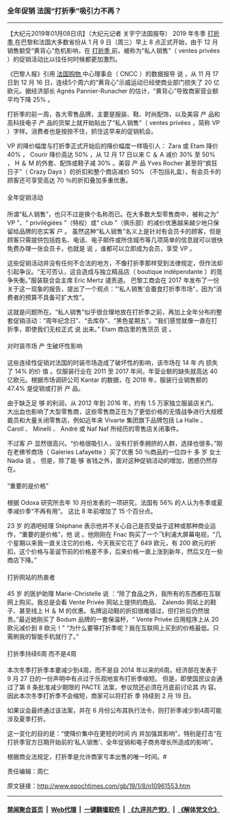 ### 全年促销 法国“打折季”吸引力不再？
------------------------

<p>
 【大纪元2019年01月08日讯】（大纪元记者
 <span style="font-weight: 400;">
  关宇宁法国报导）
 </span>
 <span style="font-weight: 400;">
  2019
 </span>
 <span style="font-weight: 400;">
  年冬季
  <a href="http://www.epochtimes.com/gb/tag/%E6%89%93%E6%8A%98%E5%AD%A3.html">
   打折季
  </a>
  在巴黎和法国大多数省份从
 </span>
 <span style="font-weight: 400;">
  1
 </span>
 <span style="font-weight: 400;">
  月
 </span>
 <span style="font-weight: 400;">
  9
 </span>
 <span style="font-weight: 400;">
  日（周三）早上
 </span>
 <span style="font-weight: 400;">
  8
 </span>
 <span style="font-weight: 400;">
  点正式开始，由于
 </span>
 <span style="font-weight: 400;">
  12
 </span>
 <span style="font-weight: 400;">
  月销售额受“黄背心”危机影响，在
  <a href="http://www.epochtimes.com/gb/tag/%E6%89%93%E6%8A%98%E5%AD%A3.html">
   打折季
  </a>
  前，被称为“私人销售”（
 </span>
 <span style="font-weight: 400;">
  ventes privées
 </span>
 <span style="font-weight: 400;">
  ）的促销活动比以往任何时候都更加激烈。
 </span>
</p>
<p>
 <span style="font-weight: 400;">
  《巴黎人报》引用
  <a href="http://www.epochtimes.com/gb/tag/%E6%B3%95%E5%9B%BD%E8%B4%AD%E7%89%A9.html">
   法国购物
  </a>
  中心理事会（
 </span>
 <span style="font-weight: 400;">
  CNCC
 </span>
 <span style="font-weight: 400;">
  ）的数据报导
 </span>
 <span style="font-weight: 400;">
  说
 </span>
 <span style="font-weight: 400;">
  ，从
 </span>
 <span style="font-weight: 400;">
  11
 </span>
 <span style="font-weight: 400;">
  月
 </span>
 <span style="font-weight: 400;">
  17
 </span>
 <span style="font-weight: 400;">
  日到
 </span>
 <span style="font-weight: 400;">
  12
 </span>
 <span style="font-weight: 400;">
  月
 </span>
 <span style="font-weight: 400;">
  16
 </span>
 <span style="font-weight: 400;">
  日，连续5个周六的“黄背心”示威运动已经使商业部门损失了
 </span>
 <span style="font-weight: 400;">
  20
 </span>
 <span style="font-weight: 400;">
  亿欧元。据经济部长
 </span>
 <span style="font-weight: 400;">
  Agnès Pannier-Runacher
 </span>
 <span style="font-weight: 400;">
  的估计，“黄背心”导致商家营业额平均下降
 </span>
 <span style="font-weight: 400;">
  25%
 </span>
 <span style="font-weight: 400;">
  。
 </span>
</p>
<p>
 <span style="font-weight: 400;">
  打折季的前一周，各大零售品牌，主要是服装、鞋、时尚配饰，以及美容
 </span>
 <span style="font-weight: 400;">
  产
 </span>
 <span style="font-weight: 400;">
  品和高科技电子
 </span>
 <span style="font-weight: 400;">
  产
 </span>
 <span style="font-weight: 400;">
  品的货架上就开始贴出了“私人销售”（
 </span>
 <span style="font-weight: 400;">
  ventes privées
 </span>
 <span style="font-weight: 400;">
  ，简称
 </span>
 <span style="font-weight: 400;">
  VP
 </span>
 <span style="font-weight: 400;">
  ）字样。消费者也是按捺不住，抓住这早来的促销机会。
 </span>
</p>
<p>
 <span style="font-weight: 400;">
  VP
 </span>
 <span style="font-weight: 400;">
  的降价幅度与打折季正式开始后的降价幅度一样吸引人：
 </span>
 <span style="font-weight: 400;">
  Zara
 </span>
 <span style="font-weight: 400;">
  或
 </span>
 <span style="font-weight: 400;">
  Etam
 </span>
 <span style="font-weight: 400;">
  降价
 </span>
 <span style="font-weight: 400;">
  40%
 </span>
 <span style="font-weight: 400;">
  ，
 </span>
 <span style="font-weight: 400;">
  Courir
 </span>
 <span style="font-weight: 400;">
  降价高达
 </span>
 <span style="font-weight: 400;">
  50%
 </span>
 <span style="font-weight: 400;">
  ，从
 </span>
 <span style="font-weight: 400;">
  12
 </span>
 <span style="font-weight: 400;">
  月
 </span>
 <span style="font-weight: 400;">
  17
 </span>
 <span style="font-weight: 400;">
  日以来
 </span>
 <span style="font-weight: 400;">
  C
 </span>
 <span style="font-weight: 400;">
  ＆
 </span>
 <span style="font-weight: 400;">
  A
 </span>
 <span style="font-weight: 400;">
  减价
 </span>
 <span style="font-weight: 400;">
  30%
 </span>
 <span style="font-weight: 400;">
  至
 </span>
 <span style="font-weight: 400;">
  50%
 </span>
 <span style="font-weight: 400;">
  ，
 </span>
 <span style="font-weight: 400;">
  H
 </span>
 <span style="font-weight: 400;">
  ＆
 </span>
 <span style="font-weight: 400;">
  M
 </span>
 <span style="font-weight: 400;">
  的外套、配饰或鞋子减
 </span>
 <span style="font-weight: 400;">
  30%
 </span>
 <span style="font-weight: 400;">
  。美容
 </span>
 <span style="font-weight: 400;">
  产
 </span>
 <span style="font-weight: 400;">
  品
 </span>
 <span style="font-weight: 400;">
  Yves Rocher
 </span>
 <span style="font-weight: 400;">
  甚至将“疯狂日子”（
 </span>
 <span style="font-weight: 400;">
  Crazy Days
 </span>
 <span style="font-weight: 400;">
  ）的折扣和整个商店减价
 </span>
 <span style="font-weight: 400;">
  50%
 </span>
 <span style="font-weight: 400;">
  （不包括礼盒），有会员卡的顾客还可享受高达
 </span>
 <span style="font-weight: 400;">
  70
 </span>
 <span style="font-weight: 400;">
  ％的折扣叠加多重优惠。
 </span>
</p>
<h4>
 <span style="font-weight: 400;">
  全年促销活动
 </span>
</h4>
<p>
 <span style="font-weight: 400;">
  所谓“私人销售”，也只不过是换个名称而已。在大多数大型零售商中，被称之为“
 </span>
 <span style="font-weight: 400;">
  VP
 </span>
 <span style="font-weight: 400;">
  ”、“
 </span>
 <span style="font-weight: 400;">
  privilégiées
 </span>
 <span style="font-weight: 400;">
  ”（特权）或“
 </span>
 <span style="font-weight: 400;">
  club
 </span>
 <span style="font-weight: 400;">
  ”（俱乐部）的减价优惠越来越少地只保留给品牌的忠实客
 </span>
 <span style="font-weight: 400;">
  户
 </span>
 <span style="font-weight: 400;">
  。
 </span>
 <span style="font-weight: 400;">
  虽然这种“私人销售”名义上是针对有会员卡的顾客，但是顾客只需提供包括姓名、电话、电子邮件或所住城市等几项简单的信息就可以很快免费办理一张会员卡，也就是
 </span>
 <span style="font-weight: 400;">
  说
 </span>
 <span style="font-weight: 400;">
  ，谁都可以立即成为会员，享受
 </span>
 <span style="font-weight: 400;">
  VP
 </span>
 <span style="font-weight: 400;">
  。
 </span>
</p>
<p>
 <span style="font-weight: 400;">
  这些促销活动并没有任何不合法的地方，不像打折季那样受到法律规定，但作法却引起争议。“无可否认，这会造成与独立精品店（
 </span>
 <span style="font-weight: 400;">
  boutique indépendante
 </span>
 <span style="font-weight: 400;">
  ）的竞争失衡。”服装联合会主席
 </span>
 <span style="font-weight: 400;">
  Eric Mertz
 </span>
 <span style="font-weight: 400;">
  谴责道。
 </span>
 <span style="font-weight: 400;">
  巴黎工商会在
 </span>
 <span style="font-weight: 400;">
  2017
 </span>
 <span style="font-weight: 400;">
  年发布了一份关于这一现象的报告，提出了一个观点：“‘私人销售’会蚕食打折季市场”，因为“消费者的预算不具备可扩大性”。
 </span>
</p>
<p>
 <span style="font-weight: 400;">
  这就是问题所在。“私人销售”似乎很合理地放在打折季之前，再加上全年分布的整套促销活动：“周年纪念日”、“去库存”、“黑色星期五”。“我们感觉就像一直在打折季，即使我们无权正式
 </span>
 <span style="font-weight: 400;">
  说
 </span>
 <span style="font-weight: 400;">
  出来。”
 </span>
 <span style="font-weight: 400;">
  Etam
 </span>
 <span style="font-weight: 400;">
  商店里的售货员
 </span>
 <span style="font-weight: 400;">
  说
 </span>
 <span style="font-weight: 400;">
  。
 </span>
</p>
<h4>
 <span style="font-weight: 400;">
  对时装市场
 </span>
 <span style="font-weight: 400;">
  产
 </span>
 <span style="font-weight: 400;">
  生破坏性影响
 </span>
</h4>
<p>
 <span style="font-weight: 400;">
  这些连续性促销对法国的时装市场造成了破坏性的影响，该市场在
 </span>
 <span style="font-weight: 400;">
  14
 </span>
 <span style="font-weight: 400;">
  年
 </span>
 <span style="font-weight: 400;">
  内
 </span>
 <span style="font-weight: 400;">
  损失了
 </span>
 <span style="font-weight: 400;">
  14%
 </span>
 <span style="font-weight: 400;">
  的价
 </span>
 <span style="font-weight: 400;">
  值
 </span>
 <span style="font-weight: 400;">
  。仅服装行业在
 </span>
 <span style="font-weight: 400;">
  2011
 </span>
 <span style="font-weight: 400;">
  至
 </span>
 <span style="font-weight: 400;">
  2017
 </span>
 <span style="font-weight: 400;">
  年间，年营业额的缺失就高达
 </span>
 <span style="font-weight: 400;">
  40
 </span>
 <span style="font-weight: 400;">
  亿欧元。根据市场调研公司
 </span>
 <span style="font-weight: 400;">
  Kantar
 </span>
 <span style="font-weight: 400;">
  的数据，在
 </span>
 <span style="font-weight: 400;">
  2018
 </span>
 <span style="font-weight: 400;">
  年，服装行业销售额的
 </span>
 <span style="font-weight: 400;">
  47.4%
 </span>
 <span style="font-weight: 400;">
  是促销或打折
 </span>
 <span style="font-weight: 400;">
  产
 </span>
 <span style="font-weight: 400;">
  品。
 </span>
</p>
<p>
 <span style="font-weight: 400;">
  由于缺乏足
 </span>
 <span style="font-weight: 400;">
  够
 </span>
 <span style="font-weight: 400;">
  的利润，从
 </span>
 <span style="font-weight: 400;">
  2012
 </span>
 <span style="font-weight: 400;">
  年到
 </span>
 <span style="font-weight: 400;">
  2016
 </span>
 <span style="font-weight: 400;">
  年，约有
 </span>
 <span style="font-weight: 400;">
  1.5
 </span>
 <span style="font-weight: 400;">
  万家独立服装店关门。大出血也影响了大型零售商，这些零售商正在为了更低价格的无情战争进行大规模裁员和大量关闭零售店，例如近年来
 </span>
 <span style="font-weight: 400;">
  Vivarte
 </span>
 <span style="font-weight: 400;">
  集团旗下品牌包括
 </span>
 <span style="font-weight: 400;">
  La Halle
 </span>
 <span style="font-weight: 400;">
  、
 </span>
 <span style="font-weight: 400;">
  Caroll
 </span>
 <span style="font-weight: 400;">
  、
 </span>
 <span style="font-weight: 400;">
  Minelli
 </span>
 <span style="font-weight: 400;">
  、
 </span>
 <span style="font-weight: 400;">
  André
 </span>
 <span style="font-weight: 400;">
  或
 </span>
 <span style="font-weight: 400;">
  Naf Naf
 </span>
 <span style="font-weight: 400;">
  所经历的零售店关闭事件。
 </span>
</p>
<p>
 <span style="font-weight: 400;">
  不过客
 </span>
 <span style="font-weight: 400;">
  户
 </span>
 <span style="font-weight: 400;">
  显然很高兴。“价格很吸引人，没有打折季拥挤的人群，选择也很多。”刚在老佛爷商场（
 </span>
 <span style="font-weight: 400;">
  Galeries Lafayette
 </span>
 <span style="font-weight: 400;">
  ）买了优惠
 </span>
 <span style="font-weight: 400;">
  50
 </span>
 <span style="font-weight: 400;">
  ％商品的一位四十
 </span>
 <span style="font-weight: 400;">
  多
 </span>
 <span style="font-weight: 400;">
  岁
 </span>
 <span style="font-weight: 400;">
  女士
 </span>
 <span style="font-weight: 400;">
  Nadia
 </span>
 <span style="font-weight: 400;">
  说
 </span>
 <span style="font-weight: 400;">
  。
 </span>
 <span style="font-weight: 400;">
  但是，除了能
 </span>
 <span style="font-weight: 400;">
  够
 </span>
 <span style="font-weight: 400;">
  省钱之外，面对这种促销活动的增加，困惑仍然存在。
 </span>
</p>
<h4>
 <span style="font-weight: 400;">
  “重要的是价格”
 </span>
</h4>
<p>
 <span style="font-weight: 400;">
  根据
 </span>
 <span style="font-weight: 400;">
  Odoxa
 </span>
 <span style="font-weight: 400;">
  研究所去年
 </span>
 <span style="font-weight: 400;">
  10
 </span>
 <span style="font-weight: 400;">
  月份发表的一项研究，法国有
 </span>
 <span style="font-weight: 400;">
  56%
 </span>
 <span style="font-weight: 400;">
  的人认为冬季或夏季减价季“不再有用”。
 </span>
 <span style="font-weight: 400;">
  这比
 </span>
 <span style="font-weight: 400;">
  8
 </span>
 <span style="font-weight: 400;">
  年前增加了
 </span>
 <span style="font-weight: 400;">
  15
 </span>
 <span style="font-weight: 400;">
  个百分点。
 </span>
</p>
<p>
 <span style="font-weight: 400;">
  23
 </span>
 <span style="font-weight: 400;">
  岁
 </span>
 <span style="font-weight: 400;">
  的酒吧经理
 </span>
 <span style="font-weight: 400;">
  Stéphane
 </span>
 <span style="font-weight: 400;">
  表示他并不关心自己是否受益于这种或那种商业运作，“重要的是价格”，他
 </span>
 <span style="font-weight: 400;">
  说
 </span>
 <span style="font-weight: 400;">
  。他刚刚在
 </span>
 <span style="font-weight: 400;">
  Fnac
 </span>
 <span style="font-weight: 400;">
  购买了一个飞利浦大屏幕电视，“几个星期以来我一直关注它的价格，今天我买它花了
 </span>
 <span style="font-weight: 400;">
  649
 </span>
 <span style="font-weight: 400;">
  欧元，有
 </span>
 <span style="font-weight: 400;">
  200
 </span>
 <span style="font-weight: 400;">
  欧元的折扣，这个价格与圣诞节前的价格差不多，后来价格一直上涨到新年，然后又在一些商店下降。”
 </span>
</p>
<h4>
 <span style="font-weight: 400;">
  打折网站的热衷者
 </span>
</h4>
<p>
 <span style="font-weight: 400;">
  45
 </span>
 <span style="font-weight: 400;">
  岁
 </span>
 <span style="font-weight: 400;">
  的医护助理
 </span>
 <span style="font-weight: 400;">
  Marie-Christelle
 </span>
 <span style="font-weight: 400;">
  说
 </span>
 <span style="font-weight: 400;">
  ：“除了食品之外，我所有的东西都在互联网上购买。我总是会看
 </span>
 <span style="font-weight: 400;">
  Vente Privée
 </span>
 <span style="font-weight: 400;">
  网站上提供的商品、
 </span>
 <span style="font-weight: 400;">
  Zalendo
 </span>
 <span style="font-weight: 400;">
  网站上的鞋子、甚至线上
 </span>
 <span style="font-weight: 400;">
  H
 </span>
 <span style="font-weight: 400;">
  ＆
 </span>
 <span style="font-weight: 400;">
  M
 </span>
 <span style="font-weight: 400;">
  的优惠。名牌运动鞋的折扣很难错过，但打折后仍然很贵。”最近她刚买了
 </span>
 <span style="font-weight: 400;">
  Bodum
 </span>
 <span style="font-weight: 400;">
  品牌的一套保温杯，“
 </span>
 <span style="font-weight: 400;">
  Vente Privée
 </span>
 <span style="font-weight: 400;">
  应用程序上从
 </span>
 <span style="font-weight: 400;">
  20
 </span>
 <span style="font-weight: 400;">
  欧元减价到
 </span>
 <span style="font-weight: 400;">
  8
 </span>
 <span style="font-weight: 400;">
  欧元！”
 </span>
 <span style="font-weight: 400;">
  “为什么要等打折季呢？我在互联网上买到的价格最低。只需刷我的智能手机就行了。”
 </span>
</p>
<h4>
 <span style="font-weight: 400;">
  打折季持续6周 而不是4周
 </span>
</h4>
<p>
 <span style="font-weight: 400;">
  本次冬季打折季本要减少到4周，而不是自
 </span>
 <span style="font-weight: 400;">
  2014
 </span>
 <span style="font-weight: 400;">
  年以来的6周。经济部在发表于
 </span>
 <span style="font-weight: 400;">
  9
 </span>
 <span style="font-weight: 400;">
  月
 </span>
 <span style="font-weight: 400;">
  27
 </span>
 <span style="font-weight: 400;">
  日的一份声明中有点过于乐观地宣布打折季缩短。
 </span>
 <span style="font-weight: 400;">
  但是，即使国民议会通过了第
 </span>
 <span style="font-weight: 400;">
  8
 </span>
 <span style="font-weight: 400;">
  条批准减少期限的
 </span>
 <span style="font-weight: 400;">
  PACTE
 </span>
 <span style="font-weight: 400;">
  法案，参议院还必须在月底前讨论其
 </span>
 <span style="font-weight: 400;">
  内
 </span>
 <span style="font-weight: 400;">
  容。因此本次冬季打折季不会缩短，商家可以将打折
 </span>
 <span style="font-weight: 400;">
  季
 </span>
 <span style="font-weight: 400;">
  持续到
 </span>
 <span style="font-weight: 400;">
  2
 </span>
 <span style="font-weight: 400;">
  月
 </span>
 <span style="font-weight: 400;">
  19
 </span>
 <span style="font-weight: 400;">
  日。
 </span>
</p>
<p>
 <span style="font-weight: 400;">
  如果议会最终通过该法案，并在
 </span>
 <span style="font-weight: 400;">
  6
 </span>
 <span style="font-weight: 400;">
  月份公布其执行法令，则打折季减少到4周可能涉及夏季打折。
 </span>
</p>
<p>
 <span style="font-weight: 400;">
  这一变化的目的是：“使降价集中在更短的时间
 </span>
 <span style="font-weight: 400;">
  内
 </span>
 <span style="font-weight: 400;">
  并加强其影响”，特别是打击“在打折季官方日期开始前的‘私人销售’、全年促销和电子商务增长所造成的影响”。
 </span>
</p>
<p>
 <span style="font-weight: 400;">
  根据商业法规定，打折季是允许商家亏本出售的唯一时间。#
 </span>
</p>
<p>
 责任编辑：周仁
</p>

原文链接：http://www.epochtimes.com/gb/19/1/8/n10961553.htm


------------------------
#### [禁闻聚合首页](https://github.com/gfw-breaker/banned-news/blob/master/README.md) &nbsp;|&nbsp; [Web代理](https://github.com/gfw-breaker/open-proxy/blob/master/README.md) &nbsp;|&nbsp; [一键翻墙软件](https://github.com/gfw-breaker/nogfw/blob/master/README.md) &nbsp;|&nbsp; [《九评共产党》](https://github.com/gfw-breaker/9ping.md/blob/master/README.md#九评之一评共产党是什么) &nbsp;|&nbsp; [《解体党文化》](https://github.com/gfw-breaker/jtdwh.md/blob/master/README.md#绪论)